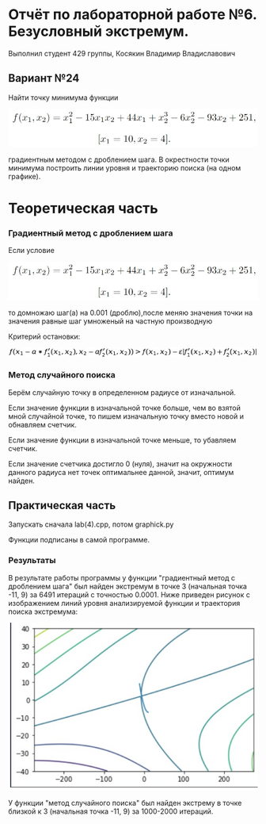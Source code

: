 

# Отчёт по лабораторной работе №6. Безусловный экстремум.
Выполнил студент 429 группы,
Косякин Владимир Владиславович
## Вариант №24

Найти точку минимума функции

![](формула1.jpg)

градиентным методом с дроблением шага.
В окрестности точки минимума построить линии уровня и траекторию поиска (на одном графике).
# Теоретическая часть

### Градиентный метод с дроблением шага

Если условие 

![формула2](формула1.jpg) 

то домножаю шаг(a) на 0.001 (дроблю),после меняю значения точки на значения равные шаг умноженый на частную производную

Критерий остановки:

![формула3](формула3.png)

### Метод случайного поискa

Берём случайную точку в определенном радиусе от изначальной.

Если значение функции в изначальной точке больше, чем во взятой мной случайной точке, то пишем изначальную точку вместо новой и обнавляем счетчик.

Если значение функции в изначальной точке меньше, то убавляем счетчик.

Если значение счетчика достигло 0 (нуля), значит на окружности данного радиуса нет точек оптимальнее данной, значит, оптимум найден.

## Практическая часть

Запускать сначала lab(4).cpp, потом graphick.py

Функции подписаны в самой программе.

### Результаты

В результате работы программы у функции "градиентный метод с дроблением шага" был найден экстремум в точке 3 (начальная точка -11, 9) за 6491 итераций с точностью 0.0001. Ниже приведен рисунок с изображением линий уровня анализируемой функции и траектория поиска экстремума:

![график](график.jpg)

У функции "метод случайного поискa" был найден экстрему в точке близкой к 3 (начальная точка -11, 9) за 1000-2000 итераций.
